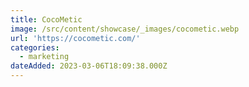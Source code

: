 ```yaml
---
title: CocoMetic
image: /src/content/showcase/_images/cocometic.webp
url: 'https://cocometic.com/'
categories:
  - marketing
dateAdded: 2023-03-06T18:09:38.000Z
---
```



